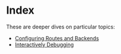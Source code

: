 # Index

These are deeper dives on particular topics:

* [Configuring Routes and Backends](configuration.md)
* [Interactively Debugging](debugging.md)
